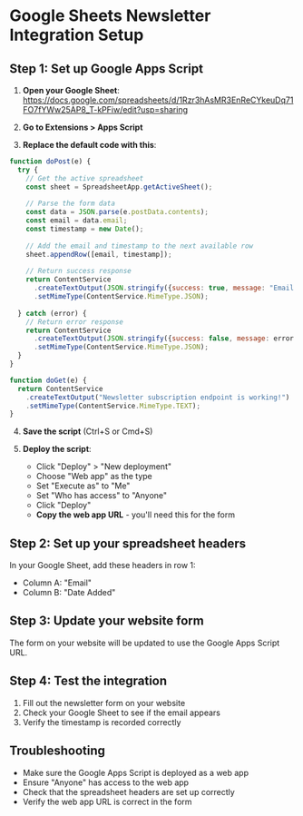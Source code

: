 # Google Sheets Newsletter Integration Setup

## Step 1: Set up Google Apps Script

1. **Open your Google Sheet**: https://docs.google.com/spreadsheets/d/1Rzr3hAsMR3EnReCYkeuDq71FO7fYWw25AP8_T-kPFiw/edit?usp=sharing

2. **Go to Extensions > Apps Script**

3. **Replace the default code with this**:

```javascript
function doPost(e) {
  try {
    // Get the active spreadsheet
    const sheet = SpreadsheetApp.getActiveSheet();
    
    // Parse the form data
    const data = JSON.parse(e.postData.contents);
    const email = data.email;
    const timestamp = new Date();
    
    // Add the email and timestamp to the next available row
    sheet.appendRow([email, timestamp]);
    
    // Return success response
    return ContentService
      .createTextOutput(JSON.stringify({success: true, message: "Email added successfully"}))
      .setMimeType(ContentService.MimeType.JSON);
      
  } catch (error) {
    // Return error response
    return ContentService
      .createTextOutput(JSON.stringify({success: false, message: error.toString()}))
      .setMimeType(ContentService.MimeType.JSON);
  }
}

function doGet(e) {
  return ContentService
    .createTextOutput("Newsletter subscription endpoint is working!")
    .setMimeType(ContentService.MimeType.TEXT);
}
```

4. **Save the script** (Ctrl+S or Cmd+S)

5. **Deploy the script**:
   - Click "Deploy" > "New deployment"
   - Choose "Web app" as the type
   - Set "Execute as" to "Me"
   - Set "Who has access" to "Anyone"
   - Click "Deploy"
   - **Copy the web app URL** - you'll need this for the form

## Step 2: Set up your spreadsheet headers

In your Google Sheet, add these headers in row 1:
- Column A: "Email"
- Column B: "Date Added"

## Step 3: Update your website form

The form on your website will be updated to use the Google Apps Script URL.

## Step 4: Test the integration

1. Fill out the newsletter form on your website
2. Check your Google Sheet to see if the email appears
3. Verify the timestamp is recorded correctly

## Troubleshooting

- Make sure the Google Apps Script is deployed as a web app
- Ensure "Anyone" has access to the web app
- Check that the spreadsheet headers are set up correctly
- Verify the web app URL is correct in the form
